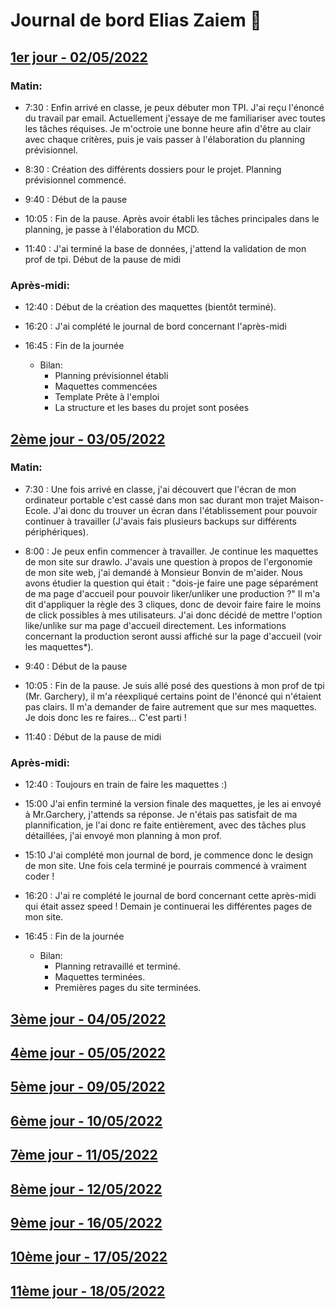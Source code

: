 # Journal de bord Elias Zaiem 📝

## <u>1er jour - 02/05/2022</u>

### Matin:

- 7:30 : Enfin arrivé en classe, je peux débuter mon TPI. J'ai reçu l'énoncé du travail par email. Actuellement j'essaye de me familiariser avec toutes les tâches réquises. Je m'octroie une bonne heure afin d'être au clair avec chaque critères, puis je vais passer à l'élaboration du planning prévisionnel.

- 8:30 : Création des différents dossiers pour le projet. Planning prévisionnel commencé.

- 9:40 : Début de la pause

- 10:05 : Fin de la pause. Après avoir établi les tâches principales dans le planning, je passe à l'élaboration du MCD.

- 11:40 : J'ai terminé la base de données, j'attend la validation de mon prof de tpi. Début de la pause de midi

### Après-midi:

- 12:40 : Début de la création des maquettes (bientôt terminé).

- 16:20 : J'ai complété le journal de bord concernant l'après-midi

- 16:45 : Fin de la journée

  - Bilan:
    - Planning prévisionnel établi
    - Maquettes commencées
    - Template Prête à l'emploi
    - La structure et les bases du projet sont posées


## <u>2ème jour - 03/05/2022</u>

### Matin:

- 7:30 : Une fois arrivé en classe, j'ai découvert que l'écran de mon ordinateur portable c'est cassé dans mon sac durant mon trajet Maison-Ecole. J'ai donc du trouver          un écran dans l'établissement pour pouvoir continuer à travailler (J'avais fais plusieurs backups sur différents périphériques).

- 8:00 : Je peux enfin commencer à travailler. Je continue les maquettes de mon site sur drawIo. J'avais une question à propos de l'ergonomie de mon site web, j'ai              demandé à Monsieur Bonvin de m'aider. Nous avons étudier la question qui était : "dois-je faire une page séparément de ma page d'accueil pour pouvoir                  liker/unliker une production ?"
         Il m'a dit d'appliquer la règle des 3 cliques, donc de devoir faire faire le moins de click possibles à mes utilisateurs. J'ai donc décidé de mettre l'option          like/unlike sur ma page d'accueil directement. Les informations concernant la production seront aussi affiché sur la page d'accueil (voir les maquettes*).

- 9:40 : Début de la pause

- 10:05 : Fin de la pause. Je suis allé posé des questions à mon prof de tpi (Mr. Garchery), il m'a réexpliqué certains point de l'énoncé qui n'étaient pas clairs.
          Il m'a demander de faire autrement que sur mes maquettes. Je dois donc les re faires... C'est parti !

- 11:40 : Début de la pause de midi

### Après-midi:

- 12:40 : Toujours en train de faire les maquettes :)
 
 - 15:00 J'ai enfin terminé la version finale des maquettes, je les ai envoyé à Mr.Garchery, j'attends sa réponse.
         Je n'étais pas satisfait de ma plannification, je l'ai donc re faite entièrement, avec des tâches plus détaillées, j'ai envoyé mon planning à mon prof.
 
 - 15:10 J'ai complété mon journal de bord, je commence donc le design de mon site. Une fois cela terminé je pourrais commencé à vraiment coder !

- 16:20 : J'ai re complété le journal de bord concernant cette après-midi qui était assez speed ! Demain je continuerai les différentes pages de mon site.

- 16:45 : Fin de la journée

  - Bilan:
    - Planning retravaillé et terminé.
    - Maquettes terminées.
    - Premières pages du site terminées.


## <u>3ème jour - 04/05/2022</u>
## <u>4ème jour - 05/05/2022</u>
## <u>5ème jour - 09/05/2022</u>
## <u>6ème jour - 10/05/2022</u>
## <u>7ème jour - 11/05/2022</u>
## <u>8ème jour - 12/05/2022</u>
## <u>9ème jour - 16/05/2022</u>
## <u>10ème jour - 17/05/2022</u>
## <u>11ème jour - 18/05/2022</u>
